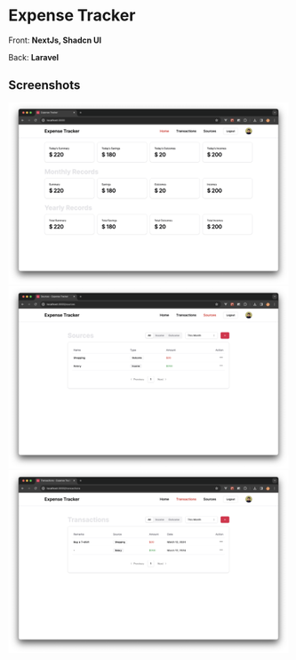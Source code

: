 # Expense Tracker

Front: **NextJs, Shadcn UI**

Back: **Laravel**

## Screenshots

![screenshot-1](./screenshots/s-1.png)
![screenshot-2](./screenshots/s-2.png)
![screenshot-3](./screenshots/s-3.png)
